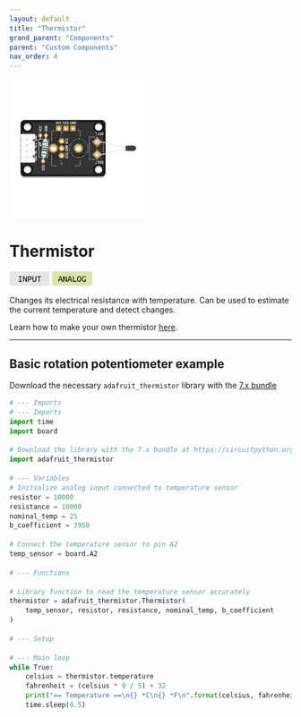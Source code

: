 ```yaml
---
layout: default
title: "Thermistor"
grand_parent: "Components"
parent: "Custom Components"
nav_order: 4
---
```


<img src="assets/custom-temperature-sensor-centered.png" alt="Custom Temperature Sensor" width="250"/>

# Thermistor
<a href="../../glossary/glossary"><img src="../../glossary/assets/input.png" alt="Input" width="72"/></a> <a href="../../glossary/glossary"><img src="../../glossary/assets/analog.png" alt="Analog" width="72"/></a>

Changes its electrical resistance with temperature. Can be used to estimate the current temperature and detect changes.

Learn how to make your own thermistor [here](../../tutorials/assembling-custom-components/thermistor).

---

## Basic rotation potentiometer example
Download the necessary `adafruit_thermistor` library with the [7.x bundle](https://circuitpython.org/libraries)
```python
# --- Imports
# --- Imports
import time
import board

# Download the library with the 7.x bundle at https://circuitpython.org/libraries
import adafruit_thermistor 

# --- Variables
# Initialize analog input connected to temperature sensor
resistor = 10000
resistance = 10000
nominal_temp = 25
b_coefficient = 3950

# Connect the temperature sensor to pin A2 
temp_sensor = board.A2

# --- Functions

# Library function to read the temperature sensor accurately
thermistor = adafruit_thermistor.Thermistor(
    temp_sensor, resistor, resistance, nominal_temp, b_coefficient
)

# --- Setup

# --- Main loop
while True:
    celsius = thermistor.temperature
    fahrenheit = (celsius * 9 / 5) + 32
    print("== Temperature ==\n{} *C\n{} *F\n".format(celsius, fahrenheit))
    time.sleep(0.5)
```

